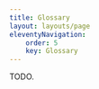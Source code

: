 ```yaml
---
title: Glossary
layout: layouts/page
eleventyNavigation:
    order: 5
    key: Glossary
---
```

TODO.
